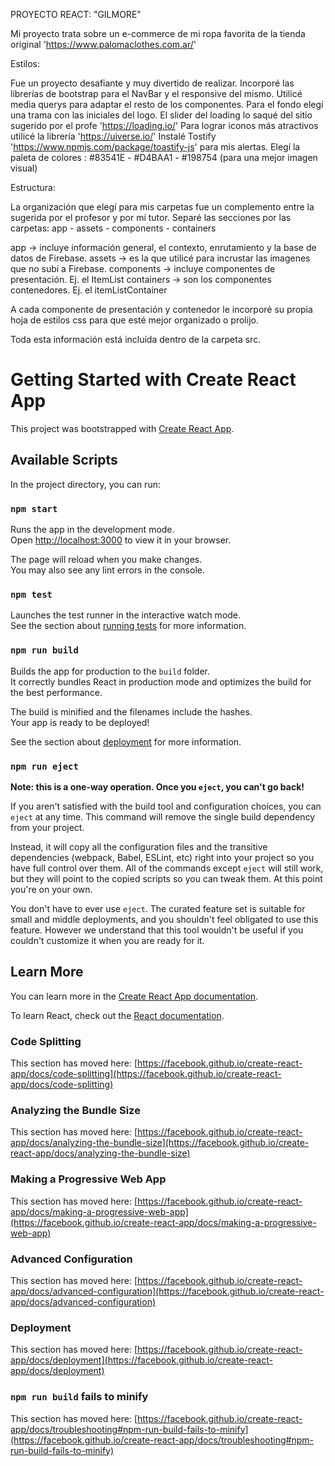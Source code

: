 
PROYECTO REACT: "GILMORE"

Mi proyecto trata sobre un e-commerce de mi ropa favorita de la tienda original 'https://www.palomaclothes.com.ar/' 

Estilos:

Fue un proyecto desafiante y muy divertido de realizar. 
Incorporé las librerías de bootstrap para el NavBar y el responsive del mismo. 
Utilicé media querys para adaptar el resto de los componentes.
Para el fondo elegí una trama con las iniciales del logo.
El slider del loading lo saqué del sitio sugerido por el profe 'https://loading.io/'
Para lograr iconos más atractivos utilicé la librería 'https://uiverse.io/'
Instalé Tostify 'https://www.npmjs.com/package/toastify-js' para mis alertas.
Elegí la paleta de colores :  #83541E - #D4BAA1 - #198754   (para una mejor imagen visual)


Estructura:

La organización que elegí para mis carpetas fue un complemento entre la sugerida por el profesor y por mi tutor. 
Separé las secciones por las carpetas: app - assets - components - containers

app -> incluye información general, el contexto, enrutamiento y la base de datos de Firebase.
assets -> es la que utilicé para incrustar las imagenes que no subí a Firebase.
components -> incluye componentes de presentación. Ej. el ItemList
containers -> son los componentes contenedores. Ej. el itemListContainer

A cada componente de presentación y contenedor le incorporé su propia hoja de estilos css para que esté mejor organizado o prolijo.

Toda esta información está incluída dentro de la carpeta src.




# Getting Started with Create React App

This project was bootstrapped with [Create React App](https://github.com/facebook/create-react-app).

## Available Scripts

In the project directory, you can run:

### `npm start`

Runs the app in the development mode.\
Open [http://localhost:3000](http://localhost:3000) to view it in your browser.

The page will reload when you make changes.\
You may also see any lint errors in the console.

### `npm test`

Launches the test runner in the interactive watch mode.\
See the section about [running tests](https://facebook.github.io/create-react-app/docs/running-tests) for more information.

### `npm run build`

Builds the app for production to the `build` folder.\
It correctly bundles React in production mode and optimizes the build for the best performance.

The build is minified and the filenames include the hashes.\
Your app is ready to be deployed!

See the section about [deployment](https://facebook.github.io/create-react-app/docs/deployment) for more information.

### `npm run eject`

**Note: this is a one-way operation. Once you `eject`, you can't go back!**

If you aren't satisfied with the build tool and configuration choices, you can `eject` at any time. This command will remove the single build dependency from your project.

Instead, it will copy all the configuration files and the transitive dependencies (webpack, Babel, ESLint, etc) right into your project so you have full control over them. All of the commands except `eject` will still work, but they will point to the copied scripts so you can tweak them. At this point you're on your own.

You don't have to ever use `eject`. The curated feature set is suitable for small and middle deployments, and you shouldn't feel obligated to use this feature. However we understand that this tool wouldn't be useful if you couldn't customize it when you are ready for it.

## Learn More

You can learn more in the [Create React App documentation](https://facebook.github.io/create-react-app/docs/getting-started).

To learn React, check out the [React documentation](https://reactjs.org/).

### Code Splitting

This section has moved here: [https://facebook.github.io/create-react-app/docs/code-splitting](https://facebook.github.io/create-react-app/docs/code-splitting)

### Analyzing the Bundle Size

This section has moved here: [https://facebook.github.io/create-react-app/docs/analyzing-the-bundle-size](https://facebook.github.io/create-react-app/docs/analyzing-the-bundle-size)

### Making a Progressive Web App

This section has moved here: [https://facebook.github.io/create-react-app/docs/making-a-progressive-web-app](https://facebook.github.io/create-react-app/docs/making-a-progressive-web-app)

### Advanced Configuration

This section has moved here: [https://facebook.github.io/create-react-app/docs/advanced-configuration](https://facebook.github.io/create-react-app/docs/advanced-configuration)

### Deployment

This section has moved here: [https://facebook.github.io/create-react-app/docs/deployment](https://facebook.github.io/create-react-app/docs/deployment)

### `npm run build` fails to minify

This section has moved here: [https://facebook.github.io/create-react-app/docs/troubleshooting#npm-run-build-fails-to-minify](https://facebook.github.io/create-react-app/docs/troubleshooting#npm-run-build-fails-to-minify)
